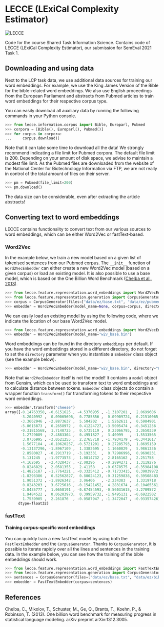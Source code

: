 # LECCE (LExiCal Complexity Estimator)

![LECCE](https://github.com/leonwetzel/LECCE/workflows/LECCE/badge.svg?branch=master)

Code for the course Shared Task Information Science. Contains code of
LECCE (LExiCal Complexity Estimator), our submission for SemEval 2021 Task 1.

## Downloading and using data

Next to the LCP task data, we use additional data sources for training our
word embeddings. For example, we use the King James Version of the
 Bible for the bible-related word embeddings. We also use English proceedings
 from the European Parliament and abstracts from Pubmed articles to train
 word embeddings for their respective corpus type.
 
 You can easily download all auxiliary data by running the following commands
 in your Python console.
 
 ```python
>>> from lecce.information.corpus import Bible, Europarl, Pubmed
>>> corpora = [Bible(), Europarl(), Pubmed()]
>>> for corpus in corpora:
...     corpus.download()
```

Note that it can take some time to download all the data! We strongly
recommend indicating a file limit for Pubmed corpora. The default file
limit is 200. Depending on your amount of disk space, we advise to
maintain a modest file limit. As the Pubmed files are downloaded
from the website of the National Center for Biotechnology Information
 via FTP, we are not really in control of the total amount of files on
 their server.

```python
>>> pm = Pubmed(file_limit=200)
>>> pm.download()
```

The data size can be considerable, even after extracting the article abstracts!

## Converting text to word embeddings

LECCE contains functionality to convert text from our various sources
to word embeddings, which can be either Word2Vec or fastText-based.

### Word2Vec

In the example below,
  we train a new model based on a given list of tokenised sentences from our
  Pubmed corpus. The ```__init__``` function of ```Word2VecEmbedder```
can either create a new Word2Vec model (based on a given corpus) or load an
 existing model. It is also possible to use a base model, which is based on the
One Billion Word Benchmark ([Chelba et al., 2013](https://arxiv.org/abs/1312.3005)).

```python
>>> from lecce.feature.representation.word_embeddings import Word2VecEmbedder
>>> from lecce.feature.representation.generation import CorpusGenerator
>>> corpus = CorpusGenerator(files=["data/ez/base.txt", "data/ez/pubmed.txt"])
>>> embedder = Word2VecEmbedder(model_name=None, corpus=corpus, directory="embeddings")
```
We can easily load an existing model by using the following code, where we 
indicate the location of our base Word2Vec model.

```python
>>> from lecce.feature.representation.word_embeddings import Word2VecEmbedder
>>> embedder = Word2VecEmbedder(model_name="w2v_base.bin")
```

Word embeddings can be found in the directory ``embeddings`` per default. If
you have the word embeddings stored in a different directory, do not forget to
set the `directory` parameter when you instantiate a `Embedder` class object
(see the example below).

```python
>>> embedder = Word2VecEmbedder(model_name="w2v_base.bin", directory="my_embeddings")
```

Note that `Word2VecEmbedder` itself is not the model! It contains a `model` object
from Gensim, which can be used to transform text to word embeddings and to
calculate distance between tokens. `Embedder` class objects do contain a wrapper
function ``transform()`` for transforming tokens to their respective word embeddings.

```python
>>> embedder.transform("cheese")
array([-0.14763358, -0.6151625 , -4.5376935 , -1.3107201 ,  2.0699606 ,
       -3.2040992 ,  0.09065696,  0.7785856 ,  0.09909724,  0.21510065,
       -3.3662946 , -2.8873637 ,  5.504202  ,  1.5262611 ,  0.5984901 ,
       -5.0615873 ,  0.2658972 ,  0.41224727, -3.5005474 , -0.3451236 ,
       -0.31815568,  1.7148725 ,  0.5735119 ,  0.23066795,  2.3650339 ,
        1.2729089 , -2.4883304 ,  0.4951827 ,  3.40999   , -1.5533565 ,
        3.0736995 , -3.0521255 ,  2.2765718 , -1.7934179 , -0.3441617 ,
        1.5677184 , -0.10620257, -0.5721201 ,  0.27285793,  1.8695159 ,
       -0.13137296, -1.8967109 ,  1.3382695 ,  1.1660029 ,  5.9861336 ,
        2.8580027 , -0.2913719 , -3.192331  ,  0.72986996,  0.9690231 ,
        5.131245  , -1.9773573 ,  1.0814732 ,  2.8165162 ,  2.251758  ,
       -4.162695  , -2.4328437 , -2.08296   , -0.2894271 ,  1.3119276 ,
        0.8246829 ,  2.0581355 ,  2.41158   , -0.0378575 , -0.35984108,
       -1.4825187 , -1.7764221 , -0.3325412 , -0.71733415,  0.39039972,
       -1.8293386 ,  0.52562827,  0.80024123, -0.31259838,  0.39508483,
        1.9051372 , -1.8926342 ,  3.06406   , -2.234383  ,  1.3319718 ,
        0.8243203 ,  3.6725616 , -0.15421452,  4.2831674 , -0.10465561,
       -2.0435777 ,  1.0658191 , -0.87454593, -0.56031615, -3.2709572 ,
        1.9484522 ,  0.06203973,  0.39959732, -1.9495131 , -0.6922502 ,
        1.7539905 ,  2.261876  , -0.0587947 , -1.3472047 , -0.93357426],
      dtype=float32)
```

### fastText

#### Training corpus-specific word embeddings 

You can quickly train a new fastText model by using both the
``FastTextEmbedder`` and the `CorpusGenerator`. Thanks to `CorpusGenerator`, it
is possible to iterate rapidly over all the lines and sentences in the training
data. In the example below, you can see how the training of the bible embeddings
should work.

```python
>>> from lecce.feature.representation.word_embeddings import FastTextEmbedder
>>> from lecce.feature.representation.generation import CorpusGenerator
>>> sentences = CorpusGenerator(files=["data/ez/base.txt", "data/ez/bible.txt"])
>>> embedder = FastTextEmbedder(corpus=sentences)
```

## References

Chelba, C., Mikolov, T., Schuster, M., Ge, Q., Brants, T., Koehn, P., & Robinson, T. (2013). One billion word benchmark for measuring progress in statistical language modeling. arXiv preprint arXiv:1312.3005.

